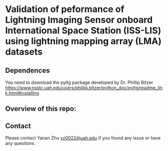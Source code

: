 # Validation of  peformance of Lightning Imaging Sensor onboard International Space Station (ISS-LIS) using lightning mapping array (LMA) datasets


## Dependences
You need to download the pyltg package developed by Dr. Phillip Bitzer 
<https://www.nsstc.uah.edu/users/phillip.bitzer/python_doc/pyltg/readme_link.html#installing>

## Overview of this repo:



## Contact
Please contact Yanan Zhu <yz0022@uah.edu> if you found any issue or have any questions. 
